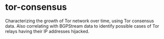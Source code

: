 # tor-consensus
Characterizing the growth of Tor network over time, using Tor consensus data. Also correlating with BGPStream data to identify possible cases of Tor relays having their IP addresses hijacked.
